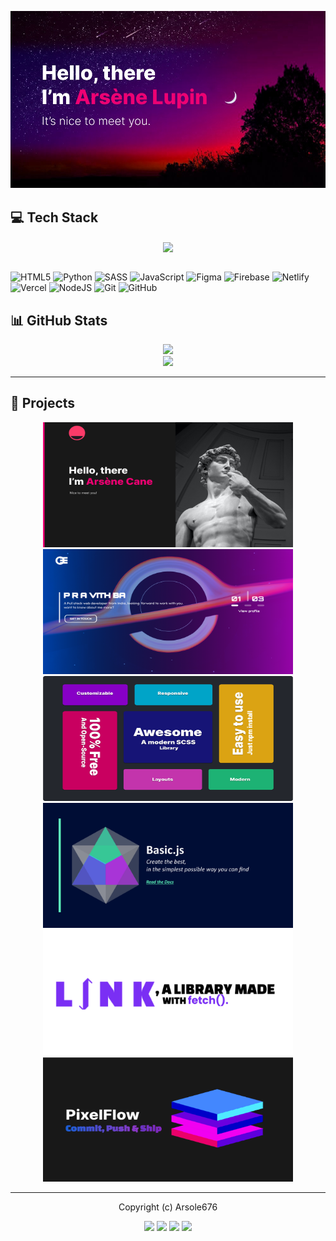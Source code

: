 ![motd](https://github.com/Arsole676/Arsole676/blob/main/githubBackground.jpg)

## 💻 Tech Stack

<div align="center">
    <img align="center" src="https://github-readme-stats.vercel.app/api/top-langs/?username=Arsole676&theme=dracula&hide_border=false&include_all_commits=false&count_private=false&layout=compact" />
</div>

<br>

![HTML5](https://img.shields.io/badge/html5-%23E34F26.svg?style=for-the-badge&logo=html5&logoColor=white) ![Python](https://img.shields.io/badge/python-3670A0?style=for-the-badge&logo=python&logoColor=ffdd54) ![SASS](https://img.shields.io/badge/SASS-hotpink.svg?style=for-the-badge&logo=SASS&logoColor=white) ![JavaScript](https://img.shields.io/badge/javascript-%23323330.svg?style=for-the-badge&logo=javascript&logoColor=%23F7DF1E) ![Figma](https://img.shields.io/badge/figma-%23F24E1E.svg?style=for-the-badge&logo=figma&logoColor=white) ![Firebase](https://img.shields.io/badge/firebase-%23039BE5.svg?style=for-the-badge&logo=firebase) ![Netlify](https://img.shields.io/badge/netlify-%23000000.svg?style=for-the-badge&logo=netlify&logoColor=#00C7B7) ![Vercel](https://img.shields.io/badge/vercel-%23000000.svg?style=for-the-badge&logo=vercel&logoColor=white) ![NodeJS](https://img.shields.io/badge/node.js-6DA55F?style=for-the-badge&logo=node.js&logoColor=white) ![Git](https://img.shields.io/badge/git-%23F05033.svg?style=for-the-badge&logo=git&logoColor=white) ![GitHub](https://img.shields.io/badge/github-%23121011.svg?style=for-the-badge&logo=github&logoColor=white)

## 📊 GitHub Stats
<div align="middle">
<img src="https://github-readme-stats.vercel.app/api?username=Arsole676&theme=dracula&hide_border=false&include_all_commits=false&count_private=false" />
<br>
    <img src="https://nirzak-streak-stats.vercel.app/?user=Arsole676&theme=dracula&hide_border=false" />
</div>

---------------

## 🧩 Projects

<div align="middle">
    <a href="https://github.com/Arsole676/new-portfolio"><img src="https://github.com/Arsole676/Arsole676/blob/main/MYPortfolioImagend.png" width="400" height="200" /></a>
    <a href="https://github.com/Arsole676/PravithBA"><img src="https://github.com/Arsole676/Arsole676/blob/main/PravithBA.png" width="400" height="200"/></a>
    <a href="https://github.com/Alphine-dev/Awesome"><img src="https://github.com/Arsole676/Arsole676/blob/main/Awesome.png" width="400" height="200" /></a>
    <a href="https://github.com/Basic-Js"><img src="https://github.com/Arsole676/Arsole676/blob/main/template.png" width="400" height="200" /></a>
    <a href="https://github.com/Arsole676/LINK"><img src="https://github.com/Arsole676/Arsole676/blob/main/linkclick.png" width="400" height="200" /></a>
    <a href="https://github.com/Alphine-dev/PixelFlow"><img src="https://github.com/Arsole676/Arsole676/blob/main/PixelFlow.png" width="400" height="200" /></a>
</div>

---------------

<p align="middle">Copyright (c) Arsole676</p>

<div align="middle">
    <a href="https://instagram.com/arsole676"><img src="https://img.shields.io/badge/Instagram-%23E4405F.svg?logo=Instagram&logoColor=white"/></a>
<a href="https://linkedin.com/in/arsole-cane-ab3779375"><img src="https://img.shields.io/badge/LinkedIn-%230077B5.svg?logo=linkedin&logoColor=white"/></a>
<a href="https://x.com/8BitCoder_Dev"><img src="https://img.shields.io/badge/X-black.svg?logo=X&logoColor=white"/></a>
<a href="mailto:arsole676@gmail.com"><img src="https://img.shields.io/badge/Email-D14836?logo=gmail&logoColor=white"/></a>
</div>
